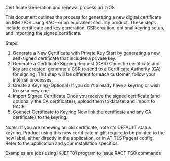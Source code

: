 Certificate Generation and renewal process on z/OS

This document outlines the process for generating a new digital certificate on IBM z/OS using RACF or an equivalent security product. These steps include certificate and key generation, CSR creation, optional keyring setup, and importing the signed certificate.

Steps:
1. Generate a New Certificate with Private Key
Start by generating a new self-signed certificate that includes a private key.
2. Generate a Certificate Signing Request (CSR)
Once the certificate and key are created, generate a CSR to send to a Certificate Authority (CA) for signing. This step will be different for each customer, follow your internal processes.
3. Create a Keyring (Optional)
If you don't already have a keyring or wish to use a new one.
4. Import Signed Certificate
Once you receive the signed certificate (and optionally the CA certificates), upload them to dataset and import to RACF.
5. Connect Certificate to Keyring
Now link the certificate and any CA certificates to the keyring.

Notes:
If you are renewing an old certificate, note it's DEFAULT status keyring.
Product using this new certificate might require to be pointed to the new label, either directly in the application, or in AT-TLS Pagent config. Refer to the application and your installation specifics.

Examples are jobs using IKJEFT01 program to issue RACF TSO commands 

